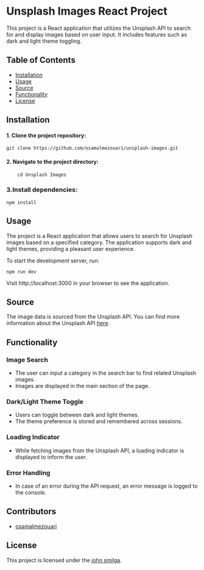 # Unsplash Images React Project 

This project is a React application that utilizes the Unsplash API to search for and display images based on user input. It includes features such as dark and light theme toggling.

## Table of Contents

- [Installation](#installation)
- [Usage](#usage)
- [Source](#source)
- [Functionality](#functionality)
- [License](#license)

## Installation

#### 1. Clone the project repository:

   ```
   git clone https://github.com/osamalmezouari/unsplash-images.git
   ```
#### 2. Navigate to the project directory:

```
    cd Unsplash Images
```

### 3.Install dependencies:

```
npm install
```

## Usage

The project is a React application that allows users to search for Unsplash images based on a specified category. The application supports dark and light themes, providing a pleasant user experience.

To start the development server, run:

```
npm run dev

```
Visit http://localhost:3000 in your browser to see the application.

## Source

The image data is sourced from the Unsplash API. You can find more information about the Unsplash API [here](https://unsplash.com/developers).


## Functionality

### Image Search

- The user can input a category in the search bar to find related Unsplash images.
- Images are displayed in the main section of the page.

### Dark/Light Theme Toggle

- Users can toggle between dark and light themes.
- The theme preference is stored and remembered across sessions.

### Loading Indicator

- While fetching images from the Unsplash API, a loading indicator is displayed to inform the user.

### Error Handling

- In case of an error during the API request, an error message is logged to the console.

## Contributors

- [osamalmezouari](https://github.com/osamalmezouari)

## License

This project is licensed under the [john smilga](https://github.com/john-smilga).